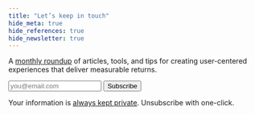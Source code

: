 ```yaml
---
title: "Let’s keep in touch"
hide_meta: true
hide_references: true
hide_newsletter: true
---
```


<p>A <a href="/newsletter/">monthly roundup</a> of articles, tools, and tips for creating user-centered experiences that deliver measurable returns.</p>

<form action="https://daveredfern.us10.list-manage.com/subscribe/post?u=5f28db666ed2fa394d4b32a3c&amp;id=595799564d" method="post" target="_blank" class="inline-form" novalidate>
    <label>
        <input type="email" value="" name="EMAIL" id="mce-EMAIL" required placeholder="you@email.com">
    </label>
    <div style="position: absolute; left: -5000px;" aria-hidden="true">
        <input type="text" name="b_2e436c3694ac9e00b18a8ada2_59f17af024" tabindex="-1" value="">
    </div>
    <button type="submit" value="Subscribe" name="subscribe" id="mc-embedded-subscribe" class="button">Subscribe</button>
</form>

<p>Your information is <a href="/privacy">always kept private</a>. Unsubscribe with one-click.</p>
